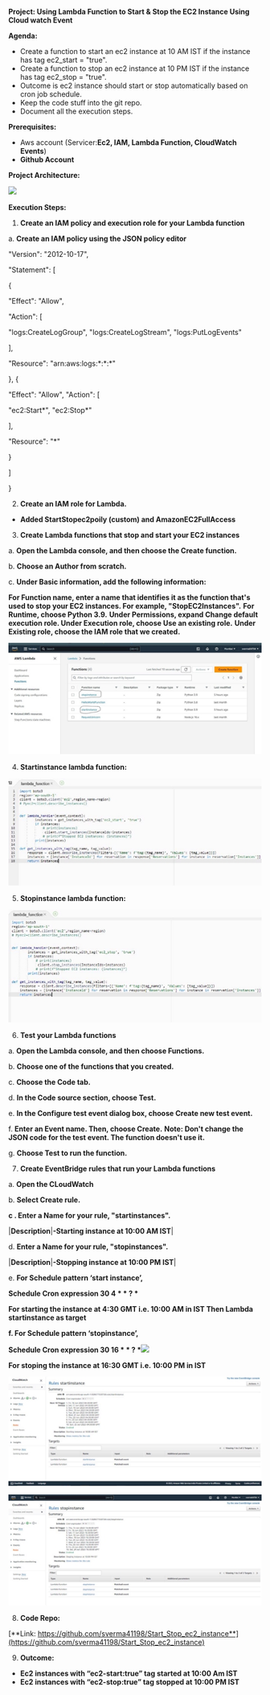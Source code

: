 **Project: Using Lambda Function to Start & Stop the EC2 Instance Using Cloud watch Event**

**Agenda:**

- Create a function to start an ec2 instance at 10 AM IST if the instance has tag ec2\_start = "true".
- Create a function to stop an ec2 instance at 10 PM IST if the instance has tag ec2\_stop = "true".
- Outcome is ec2 instance should start or stop automatically based on cron job schedule.
- Keep the code stuff into the git repo.
- Document all the execution steps.

**Prerequisites:**

- Aws account (Servicer:**Ec2, IAM, Lambda Function, CloudWatch Events**)
- **Github Account**

**Project Architecture:**

![](Readme/Aspose.Words.64e7f0df-54b6-4fd3-acd4-5d18027cfd84.001.png)

**Execution Steps:**

1) **Create an IAM policy and execution role for your Lambda function**

a. **Create an IAM policy using the JSON policy editor**

"Version": "2012-10-17",

"Statement": [

{

"Effect": "Allow",

"Action": [

"logs:CreateLogGroup", "logs:CreateLogStream", "logs:PutLogEvents"

],

"Resource": "arn:aws:logs:\*:\*:\*"

}, {

"Effect": "Allow", "Action": [

"ec2:Start\*", "ec2:Stop\*"

],

"Resource": "\*"

}

]

}

2. **Create an IAM role for Lambda.**
- **Added StartStopec2poily (custom) and AmazonEC2FullAccess**
3) **Create Lambda functions that stop and start your EC2 instances**

a. **Open the Lambda console, and then choose the Create function.**

b. **Choose an Author from scratch.**

c. **Under Basic information, add the following information:**

**For Function name, enter a name that identifies it as the function that's used to stop your EC2 instances. For example, "StopEC2Instances".**
**For Runtime, choose Python 3.9.**
**Under Permissions, expand Change default execution role. Under Execution role, choose Use an existing role.**
**Under Existing role, choose the IAM role that we created.**

![](Readme/Aspose.Words.64e7f0df-54b6-4fd3-acd4-5d18027cfd84.002.jpeg)

4. **Startinstance lambda function:**

![](Readme/Aspose.Words.64e7f0df-54b6-4fd3-acd4-5d18027cfd84.003.jpeg)

5. **Stopinstance lambda function:**

![](Readme/Aspose.Words.64e7f0df-54b6-4fd3-acd4-5d18027cfd84.004.jpeg)

6. **Test your Lambda functions**

a. **Open the Lambda console, and then choose Functions.**

b. **Choose one of the functions that you created.**

c. **Choose the Code tab.**

d. **In the Code source section, choose Test.**

e. **In the Configure test event dialog box, choose Create new test event.**

f. **Enter an Event name. Then, choose Create.**
**Note: Don't change the JSON code for the test event. The function doesn't use it.**

g. **Choose Test to run the function.**

7) **Create EventBridge rules that run your Lambda functions**

a. **Open the CLoudWatch**

b. **Select Create rule.**

**c . Enter a Name for your rule, "startinstances".**


|**Description**|**-Starting instance at 10:00 AM IST**|

d. **Enter a Name for your rule, "stopinstances".**



|**Description**|**-Stopping instance at 10:00 PM IST**|

e. **For Schedule pattern ‘start instance’,**

**Schedule Cron expression 30 4 \* \* ? \***

**For starting the instance at 4:30 GMT i.e. 10:00 AM in IST Then Lambda startinstance as target**

**f. For Schedule pattern ‘stopinstance’,**

**Schedule Cron expression 30 16 \* \* ? \*![](Readme/Aspose.Words.64e7f0df-54b6-4fd3-acd4-5d18027cfd84.005.png)**

**For stoping the instance at 16:30 GMT i.e. 10:00 PM in IST**

![](Readme/Aspose.Words.64e7f0df-54b6-4fd3-acd4-5d18027cfd84.006.jpeg)

![](Readme/Aspose.Words.64e7f0df-54b6-4fd3-acd4-5d18027cfd84.007.jpeg)

8) **Code Repo:**

[**Link: https://github.com/sverma41198/Start_Stop_ec2_instance**](https://github.com/sverma41198/Start_Stop_ec2_instance)

9) **Outcome:**
- **Ec2 instances with “ec2-start:true” tag started at 10:00 Am IST**
- **Ec2 instances with “ec2-stop:true” tag stopped at 10:00 PM IST**
